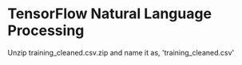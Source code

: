 # TensorFlow Natural Language Processing

Unzip training_cleaned.csv.zip and name it as, 'training_cleaned.csv' 

